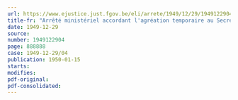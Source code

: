 ```yaml
---
url: https://www.ejustice.just.fgov.be/eli/arrete/1949/12/29/1949122904/justel
title-fr: "Arrêté ministériel accordant l'agréation temporaire au Secrétariat social d'Employeurs "Sociale Dienst van de Handelskamer", à Furnes."
date: 1949-12-29
source:
number: 1949122904
page: 888888
case: 1949-12-29/04
publication: 1950-01-15
starts:
modifies:
pdf-original:
pdf-consolidated:
---
```


